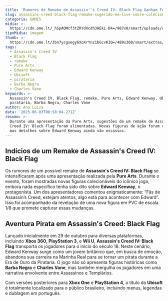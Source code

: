 ```yaml
---
title: 'Rumores de Remake de Assassin''s Creed IV: Black Flag Ganham Força'
slug: assassins-creed-black-flag-remake-sugerido-em-live-sobre-colecionveis
categoria: GAMES
midia: >-
  https://cdn.ome.lt/_hSpAOMcf3tZRYdXcdh3HEkL-D4=/987x0/smart/uploads/conteudo/fotos/assassins-creed-black-flag-remake.png
tipoMidia: imagem
thumb: >-
  https://cdn.ome.lt/3bn7ycgxegy6XoXrYnz1bGcvKIQ=/480x360/smart/extras/conteudos/assassins-creed-black-flag.webp
tags:
  - Assassin's Creed IV
  - Black Flag
  - remake
  - Pure Arts
  - Edward Kenway
  - Ubisoft
  - pirataria
  - Barba Negra
  - Charles Vane
keywords: >-
  Assassin's Creed IV, Black Flag, remake, Pure Arts, Edward Kenway, Ubisoft,
  pirataria, Barba Negra, Charles Vane
author: Ana Luiza
data: '2025-06-03T00:58:04.271Z'
resumo: >-
  Durante uma apresentação da Pure Arts, sugestões de um remake de Assassin's
  Creed IV: Black Flag foram alimentadas. Novas figuras de ação foram reveladas,
  mas detalhes sobre Edward Kenway ainda são escassos.
---
```


## Indícios de um Remake de Assassin's Creed IV: Black Flag

<blockquote class="twitter-tweet"><a href="https://twitter.com/user/status/1905890173004755333"></a></blockquote>

Os rumores de um possível remake de **Assassin's Creed IV: Black Flag** se intensificaram após uma apresentação realizada pela **Pure Arts**. Durante o evento, foram mostradas novas figuras colecionáveis do icônico jogo, embora nada específico tenha sido dito sobre **Edward Kenway**, o protagonista. Um dos apresentadores comentou enigmaticamente: “Fãs de Assassin’s Creed, estejam atentos, algo está para acontecer com Edward”. Isso foi acompanhado da revelação de uma nova figura em PVC de escala 1/8 que promete capturar essas mudanças.

## Aventura Pirata em Assassin's Creed: Black Flag

Lançado inicialmente em 29 de outubro para diversas plataformas, incluindo **Xbox 360**, **PlayStation 3**, e **Wii U**, **Assassin's Creed IV: Black Flag** transporta os jogadores para o início do século 18. Neste cenário, Edward Kenway surge como um jovem britânico que, em busca de emoção, abandona sua carreira na Marinha Real para se tornar um pirata durante a Era de Ouro da Pirataria. O jogo não só apresenta figuras históricas como **Barba Negra** e **Charles Vane**, mas também mergulha os jogadores em uma narrativa envolvente entre Assassinos e Templários.

Com versões posteriores para **Xbox One** e **PlayStation 4**, o título da **Ubisoft** é totalmente localizado para o público brasileiro, incluindo menus, legendas e dublagem em português.
